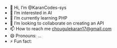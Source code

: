 - 👋 Hi, I’m @KaranCodes-sys
- 👀 I’m interested in AI
- 🌱 I’m currently learning PHP
- 💞️ I’m looking to collaborate on creating an API
- 📫 How to reach me  chougulekaran17@gmail.com
- 😄 Pronouns: ...
- ⚡ Fun fact: 

<!---
KaranCodes-sys/KaranCodes-sys is a ✨ special ✨ repository because its `README.md` (this file) appears on your GitHub profile.
You can click the Preview link to take a look at your changes.
--->
